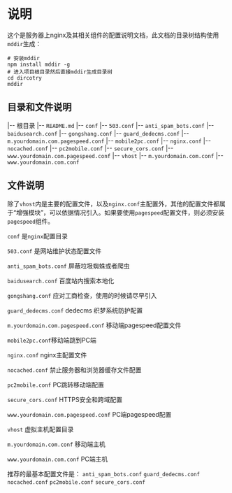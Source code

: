 
# 说明
这个是服务器上nginx及其相关组件的配置说明文档，此文档的目录树结构使用`mddir`生成：

```
# 安装mddir
npm install mddir -g
# 进入项目根目录然后直接mddir生成目录树
cd dircotry 
mddir
```



## 目录和文件说明

|-- 根目录
    |-- `README.md` 
    |-- `conf`
        |-- `503.conf`
        |-- `anti_spam_bots.conf`
        |-- `baidusearch.conf`
        |-- `gongshang.conf`
        |-- `guard_dedecms.conf`
        |-- `m.yourdomain.com.pagespeed.conf`
        |-- `mobile2pc.conf`
        |-- `nginx.conf`
        |-- `nocached.conf`
        |-- `pc2mobile.conf`
        |-- `secure_cors.conf`
        |-- `www.yourdomain.com.pagespeed.conf`
        |-- `vhost`
            |-- `m.yourdomain.com.conf`
            |-- `www.yourdomain.com.conf`



## 文件说明

除了`vhost`内是主要的配置文件，以及`nginx.conf`主配置外，其他的配置文件都属于“增强模块”，可以依据情况引入。如果要使用`pagespeed`配置文件，则必须安装`pagespeed`组件。

`conf` 是`nginx`配置目录

`503.conf` 是网站维护状态配置文件

`anti_spam_bots.conf`  屏蔽垃圾蜘蛛或者爬虫

`baidusearch.conf` 百度站内搜索本地化

`gongshang.conf` 应对工商检查，使用的时候请尽早引入

`guard_dedecms.conf`  dedecms 织梦系统防护配置

 `m.yourdomain.com.pagespeed.conf` 移动端pagespeed配置文件

`mobile2pc.conf`移动端跳到PC端

 `nginx.conf` nginx主配置文件

`nocached.conf` 禁止服务器和浏览器缓存文件配置

 `pc2mobile.conf` PC跳转移动端配置

 `secure_cors.conf` HTTPS安全和跨域配置

`www.yourdomain.com.pagespeed.conf` PC端pagespeed配置

`vhost` 虚拟主机配置目录

`m.yourdomain.com.conf` 移动端主机

 `www.yourdomain.com.conf` PC端主机

推荐的最基本配置文件是：
`anti_spam_bots.conf`
`guard_dedecms.conf`
`nocached.conf`
`pc2mobile.conf`
`secure_cors.conf`





